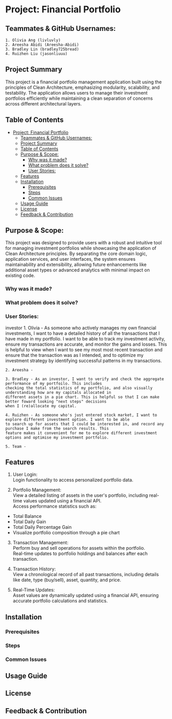 # Project: Financial Portfolio


## Teammates & GitHub Usernames:

    1. Olivia Ang (livluvly)
    2. Areesha Abidi (Areesha-Abidi)
    3. Bradley Lin (bradley725bread)
    4. Ruizhen Liu (jasonliuuu)


## Project Summary
This project is a financial portfolio management application built using the principles of Clean Architecture, emphasizing modularity, scalability, and testability. The application allows users to manage their investment portfolios efficiently while maintaining a clean separation of concerns across different architectural layers.


## Table of Contents
<!-- TOC -->
* [Project: Financial Portfolio](#project-financial-portfolio)
  * [Teammates & GitHub Usernames:](#teammates--github-usernames)
  * [Project Summary](#project-summary)
  * [Table of Contents](#table-of-contents)
  * [Purpose & Scope:](#purpose--scope)
    * [Why was it made?](#why-was-it-made)
    * [What problem does it solve?](#what-problem-does-it-solve)
    * [User Stories:](#user-stories)
  * [Features](#features)
  * [Installation](#installation)
    * [Prerequisites](#prerequisites)
    * [Steps](#steps)
    * [Common Issues](#common-issues)
  * [Usage Guide](#usage-guide)
  * [License](#license)
  * [Feedback & Contribution](#feedback--contribution)
<!-- TOC -->

## Purpose & Scope:
This project was designed to provide users with a robust and intuitive tool for managing investment portfolios while showcasing the application of Clean Architecture principles. By separating the core domain logic, application services, and user interfaces, the system ensures maintainability and extensibility, allowing future enhancements like additional asset types or advanced analytics with minimal impact on existing code.

### Why was it made?
### What problem does it solve?
### User Stories:
investor
    1. Olivia - As someone who actively manages my own financial investments, I want to have a detailed history of all 
    the transactions that I have made in my portfolio. I want to be able to track my investment activity, ensure my
    transactions are accurate, and monitor the gains and losses. This is helpful to view when I want to see my most
    most recent transaction and ensure that the transaction was as I intended, and to optimize my investment strategy by
    identifying successful patterns in my transactions.

    2. Areesha -

    3. Bradley - As an investor, I want to verify and check the aggregate performance of my portfoilo. This includes 
    checking the total statistics of my portfolio, and also visually understanding how are my capitals allocated in 
    different assets in a pie chart. This is helpful so that I can make better foward looking "next steps" decisions 
    when I (re)allocate my capital.

    4. Ruizhen - As someone who's just entered stock market, I want to explore different investment option. I want to be able 
    to search up for assets that I could be interested in, and record any purchase I make from the search results. This 
    feature makes it convenient for me to explore different investment options and optimise my investment portfolio. 

    5. Team - 


## Features
1. User Login:\
Login functionality to access personalized portfolio data.


2. Portfolio Management:\
View a detailed listing of assets in the user's portfolio, including real-time values updated using a financial API.\
Access performance statistics such as:
  - Total Balance 
  - Total Daily Gain 
  - Total Daily Percentage Gain 
  - Visualize portfolio composition through a pie chart

3. Transaction Management:\
Perform buy and sell operations for assets within the portfolio.\
Real-time updates to portfolio holdings and balances after each transaction.


4. Transaction History:\
View a chronological record of all past transactions, including details like date, type (buy/sell), asset, quantity, and price.


5. Real-Time Updates:\
Asset values are dynamically updated using a financial API, ensuring accurate portfolio calculations and statistics.

## Installation

### Prerequisites
### Steps
### Common Issues

## Usage Guide

## License

## Feedback & Contribution